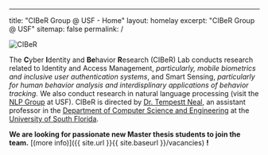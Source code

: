 ---
title: "CIBeR Group @ USF - Home"
layout: homelay
excerpt: "CIBeR Group @ USF"
sitemap: false
permalink: /


![CIBeR](https://user-images.githubusercontent.com/64705103/188955845-f2cd96e9-c0e1-4419-943b-0c1b1048f5d4.png)

The **C**yber **I**dentity and **Be**havior **R**esearch (CIBeR) Lab conducts research related to Identity and Access Management, *particularly, mobile biometrics and inclusive user authentication systems*, and Smart Sensing, *particularly for human behavior analysis and interdisplinary applications of behavior tracking.* We also conduct research in natural language processing (visit the [NLP Group](https://nlp-grp.github.io/) at USF). CIBeR is directed by [Dr. Tempestt Neal](https://tempestt-neal.github.io/web/), an assistant professor in the [Department of Computer Science and Engineering](http://cse.usf.edu/) at the [University of South Florida](https://www.usf.edu/). 

 **We are  looking for passionate new Master thesis students to join the team.** [(more info)]({{ site.url }}{{ site.baseurl }}/vacancies) **!**


<!--<figure class="fourth">
  <img src="{{ site.url }}{{ site.baseurl }}/images/logopic/Logo_Leiden.jpg" style="width: 210px">
  <img src="{{ site.url }}{{ site.baseurl }}/images/logopic/Logo_Nanofront.jpg" style="width: 110px">
  <img src="{{ site.url }}{{ site.baseurl }}/images/logopic/Logo_NWO.jpg" style="width: 120px">
  <img src="{{ site.url }}{{ site.baseurl }}/images/logopic/Logo_ERC.jpg" style="width: 110px">
</figure>-->
